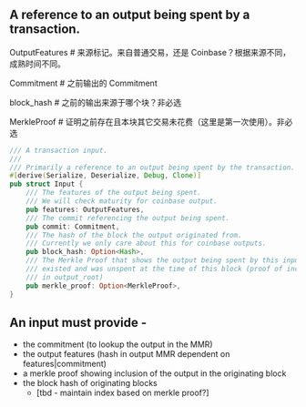 ## A reference to an output being spent by a transaction.

OutputFeatures \# 来源标记。来自普通交易，还是 Coinbase？根据来源不同，成熟时间不同。

Commitment \# 之前输出的 Commitment

block\_hash \# 之前的输出来源于哪个块？非必选

MerkleProof \# 证明之前存在且本块其它交易未花费（这里是第一次使用）。非必选

```rust
/// A transaction input.
///
/// Primarily a reference to an output being spent by the transaction.
#[derive(Serialize, Deserialize, Debug, Clone)]
pub struct Input {
	/// The features of the output being spent.
	/// We will check maturity for coinbase output.
	pub features: OutputFeatures,
	/// The commit referencing the output being spent.
	pub commit: Commitment,
	/// The hash of the block the output originated from.
	/// Currently we only care about this for coinbase outputs.
	pub block_hash: Option<Hash>,
	/// The Merkle Proof that shows the output being spent by this input
	/// existed and was unspent at the time of this block (proof of inclusion
	/// in output_root)
	pub merkle_proof: Option<MerkleProof>,
}
```

## An input must provide -

* the commitment \(to lookup the output in the MMR\)
* the output features \(hash in output MMR dependent on features\|commitment\)
* a merkle proof showing inclusion of the output in the originating block
* the block hash of originating blocks
  * \[tbd - maintain index based on merkle proof?\]



